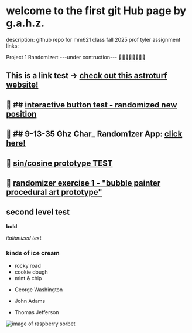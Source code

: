 # welcome to the first git Hub page by g.a.h.z.

description: github repo for mm621 class fall 2025 prof tyler
assignment links:

Project 1 Randomizer: ---under contruction--- 🐉🐉🐉🐉🐉🐉🐉🐉

This is a link test -> [check out this astroturf website!](https://en.wikipedia.org/wiki/AstroTurf)
--------------------------------
🌟 ## [interactive button test - randomized new position](https://editor.p5js.org/jaborgan/full/gjM3EeyMB)
--------------------------------

🦘 ## **9-13-35 Ghz Char_ Random1zer App:** **[click here!](https://jaborgan.github.io/screen-based-interaction-ghz//char_randomizer/index.html)**
--------------------------------

🦚 [sin/cosine prototype TEST](https://editor.p5js.org/jaborgan/full/_80O4WllV)
---------------------------------

🦑 [randomizer exercise 1 - "bubble painter procedural art prototype"](https://editor.p5js.org/jaborgan/full/ZnzWsLdTQ)
---------------------------------

## second level test   

**bold**

*italianized text*

### kinds of ice cream

* rocky road
* cookie dough
* mint & chip
- George Washington
* John Adams
+ Thomas Jefferson

![image of raspberry sorbet](https://www.sugarsaltmagic.com/wp-content/uploads/2021/01/Raspberry-Sorbet-Recipe-11FEAT-1000x1000.jpg)

